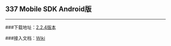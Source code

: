 ## 337 Mobile SDK Android版

***

###下载地址：[2.2.4版本](https://github.com/337/337-Android-SDK/releases)

###接入文档：[Wiki](https://github.com/337/337-Android-SDK/wiki)
